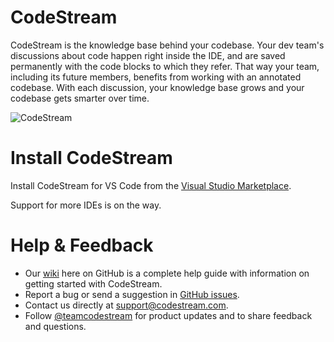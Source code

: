 # CodeStream

CodeStream is the knowledge base behind your codebase. Your dev team's discussions about code happen right inside the IDE, and are saved permanently with the code blocks to which they refer. That way your team, including its future members, benefits from working with an annotated codebase. With each discussion, your knowledge base grows and your codebase gets smarter over time.

![CodeStream](https://raw.githubusercontent.com/TeamCodeStream/CodeStream/master/images/CodeStream.png)

# Install CodeStream

Install CodeStream for VS Code from the [Visual Studio Marketplace](https://marketplace.visualstudio.com/items?itemName=CodeStream.codestream).

Support for more IDEs is on the way.

# Help & Feedback

* Our [wiki](https://help.codestream.com) here on GitHub is a complete help guide with information on getting started with CodeStream. 
* Report a bug or send a suggestion in [GitHub issues](https://github.com/TeamCodeStream/CodeStream/issues).
* Contact us directly at support@codestream.com.
* Follow [@teamcodestream](http://twitter.com/teamcodestream) for product updates and to share feedback and questions.

